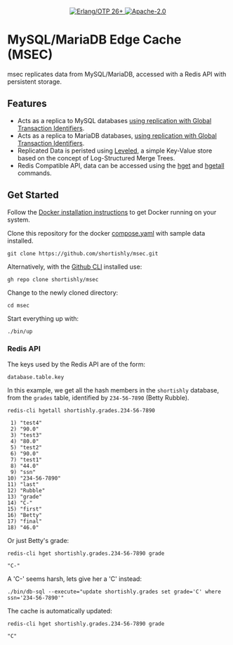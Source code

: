 <br>

<p align="center">
    <a href="https://erlang.org/">
      <img alt="Erlang/OTP 26+" src="https://img.shields.io/badge/Erlang%2FOTP-26%2B-green?style=flat-square">
    </a>
    <a href="https://www.apache.org/licenses/LICENSE-2.0">
      <img alt="Apache-2.0" src="https://img.shields.io/github/license/shortishly/msec?style=flat-square">
    </a>
</p>

# MySQL/MariaDB Edge Cache (MSEC)

msec replicates data from MySQL/MariaDB, accessed with a Redis API with
persistent storage.

## Features

- Acts as a replica to MySQL databases [using replication with Global
  Transaction Identifiers][mysql-gtid-replication].
- Acts as a replica to MariaDB databases, [using replication with
  Global Transaction Identifiers][mariadb-gtid].
- Replicated Data is peristed using
  [Leveled][github-martinsumner-leveled], a simple Key-Value store
  based on the concept of Log-Structured Merge Trees.
- Redis Compatible API, data can be accessed using the
  [hget][redis-hget] and [hgetall][redis-hgetall] commands.

## Get Started

Follow the [Docker installation
instructions][docker-engine-installation] to get Docker running on
your system.

Clone this repository for the docker [compose.yaml](compose.yaml) with
sample data installed.

```shell
git clone https://github.com/shortishly/msec.git
```

Alternatively, with the [Github CLI][cli-github-com] installed use:

```shell
gh repo clone shortishly/msec
```

Change to the newly cloned directory:

```shell
cd msec
```

Start everything up with:

```shell
./bin/up
```

### Redis API

The keys used by the Redis API are of the form:

```shell
database.table.key
```

In this example, we get all the hash members in the `shortishly`
database, from the `grades` table, identified by `234-56-7890` (Betty
Rubble).

```shell
redis-cli hgetall shortishly.grades.234-56-7890

 1) "test4"
 2) "90.0"
 3) "test3"
 4) "80.0"
 5) "test2"
 6) "90.0"
 7) "test1"
 8) "44.0"
 9) "ssn"
10) "234-56-7890"
11) "last"
12) "Rubble"
13) "grade"
14) "C-"
15) "first"
16) "Betty"
17) "final"
18) "46.0"
```

Or just Betty's grade:

```shell
redis-cli hget shortishly.grades.234-56-7890 grade

"C-"
```

A 'C-' seems harsh, lets give her a 'C' instead:

```shell
./bin/db-sql --execute="update shortishly.grades set grade='C' where ssn='234-56-7890'"
```

The cache is automatically updated:

```shell
redis-cli hget shortishly.grades.234-56-7890 grade

"C"
```

[cli-github-com]: https://cli.github.com
[docker-engine-installation]: https://docs.docker.com/engine/installation/
[github-martinsumner-leveled]: https://github.com/martinsumner/leveled
[mariadb-gtid]: https://mariadb.com/kb/en/gtid/
[mysql-gtid-replication]: https://dev.mysql.com/doc/mysql-replication-excerpt/8.0/en/replication-gtids.html
[redis-hget]: https://redis.io/commands/hget/
[redis-hgetall]: https://redis.io/commands/hgetall/
